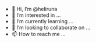 - 👋 Hi, I’m @heliruna
- 👀 I’m interested in ...
- 🌱 I’m currently learning ...
- 💞️ I’m looking to collaborate on ...
- 📫 How to reach me ...

<!---
heliruna/heliruna is a ✨ special ✨ repository because its `README.md` (this file) appears on your GitHub profile.
You can click the Preview link to take a look at your changes.
--->
